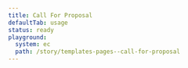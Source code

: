 ```yaml
---
title: Call For Proposal
defaultTab: usage
status: ready
playground:
  system: ec
  path: /story/templates-pages--call-for-proposal
---
```

